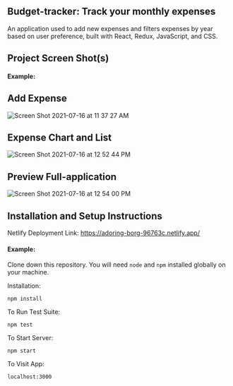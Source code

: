 ## Budget-tracker: Track your monthly expenses

An application used to add new expenses and filters expenses by year based on user preference, built with React, Redux, JavaScript, and CSS.

## Project Screen Shot(s)

#### Example:   

## Add Expense
![Screen Shot 2021-07-16 at 11 37 27 AM](https://user-images.githubusercontent.com/76573662/125989166-75c06724-9eac-4d08-ac93-f5d8e01f7ba2.png)

## Expense Chart and List
![Screen Shot 2021-07-16 at 12 52 44 PM](https://user-images.githubusercontent.com/76573662/125989170-182cf86f-2a02-4ae2-aedb-5e102973bbb5.png)

## Preview Full-application
![Screen Shot 2021-07-16 at 12 54 00 PM](https://user-images.githubusercontent.com/76573662/125989391-acf92a01-6ce8-4852-a2c3-5d74721ede33.png)




## Installation and Setup Instructions

Netlify Deployment Link: https://adoring-borg-96763c.netlify.app/

#### Example:  

Clone down this repository. You will need `node` and `npm` installed globally on your machine.  

Installation:

`npm install`  

To Run Test Suite:  

`npm test`  

To Start Server:

`npm start`  

To Visit App:

`localhost:3000`  
